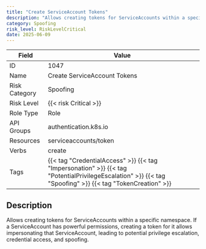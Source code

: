 ```yaml
---
title: "Create ServiceAccount Tokens"
description: "Allows creating tokens for ServiceAccounts within a specific namespace. If a ServiceAccount has powerful permissions, creating a token for it allows impersonating that ServiceAccount, leading to potential privilege escalation, credential access, and spoofing."
category: Spoofing
risk_level: RiskLevelCritical
date: 2025-06-09
---
```


| Field         | Value                                                                                                                                                    |
| ------------- | -------------------------------------------------------------------------------------------------------------------------------------------------------- |
| ID            | 1047                                                                                                                                                     |
| Name          | Create ServiceAccount Tokens                                                                                                                             |
| Risk Category | Spoofing                                                                                                                                                 |
| Risk Level    | {{< risk Critical >}}                                                                                                                                    |
| Role Type     | Role                                                                                                                                                     |
| API Groups    | authentication.k8s.io                                                                                                                                    |
| Resources     | serviceaccounts/token                                                                                                                                    |
| Verbs         | create                                                                                                                                                   |
| Tags          | {{< tag "CredentialAccess" >}} {{< tag "Impersonation" >}} {{< tag "PotentialPrivilegeEscalation" >}} {{< tag "Spoofing" >}} {{< tag "TokenCreation" >}} |

## Description

Allows creating tokens for ServiceAccounts within a specific namespace. If a ServiceAccount has powerful permissions, creating a token for it allows impersonating that ServiceAccount, leading to potential privilege escalation, credential access, and spoofing.
